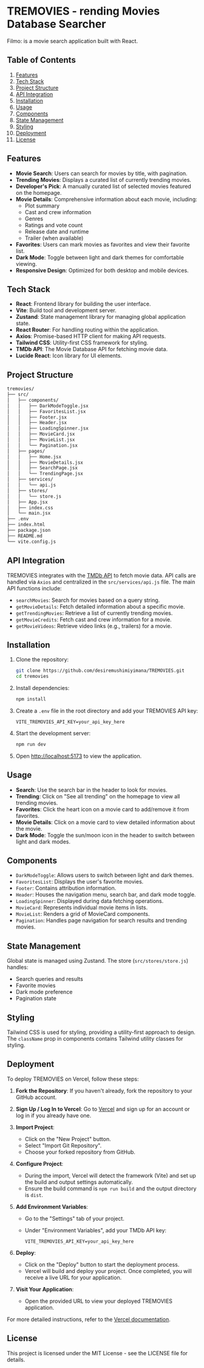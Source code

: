 # TREMOVIES - rending Movies Database Searcher

Filmo: is a movie search application built with React.

## Table of Contents

1. [Features](#features)
2. [Tech Stack](#tech-stack)
3. [Project Structure](#project-structure)
4. [API Integration](#api-integration)
5. [Installation](#installation)
6. [Usage](#usage)
7. [Components](#components)
8. [State Management](#state-management)
9. [Styling](#styling)
10. [Deployment](#deployment)
11. [License](#license)

## Features

- **Movie Search**: Users can search for movies by title, with pagination.
- **Trending Movies**: Displays a curated list of currently trending movies.
- **Developer's Pick**: A manually curated list of selected movies featured on the homepage.
- **Movie Details**: Comprehensive information about each movie, including:
  - Plot summary
  - Cast and crew information
  - Genres
  - Ratings and vote count
  - Release date and runtime
  - Trailer (when available)
- **Favorites**: Users can mark movies as favorites and view their favorite list.
- **Dark Mode**: Toggle between light and dark themes for comfortable viewing.
- **Responsive Design**: Optimized for both desktop and mobile devices.

## Tech Stack

- **React**: Frontend library for building the user interface.
- **Vite**: Build tool and development server.
- **Zustand**: State management library for managing global application state.
- **React Router**: For handling routing within the application.
- **Axios**: Promise-based HTTP client for making API requests.
- **Tailwind CSS**: Utility-first CSS framework for styling.
- **TMDb API**: The Movie Database API for fetching movie data.
- **Lucide React**: Icon library for UI elements.

## Project Structure

```txt
tremovies/
├── src/
│   ├── components/
│   │   ├── DarkModeToggle.jsx
│   │   ├── FavoritesList.jsx
│   │   ├── Footer.jsx
│   │   ├── Header.jsx
│   │   ├── LoadingSpinner.jsx
│   │   ├── MovieCard.jsx
│   │   ├── MovieList.jsx
│   │   └── Pagination.jsx
│   ├── pages/
│   │   ├── Home.jsx
│   │   ├── MovieDetails.jsx
│   │   ├── SearchPage.jsx
│   │   └── TrendingPage.jsx
│   ├── services/
│   │   └── api.js
│   ├── stores/
│   │   └── store.js
│   ├── App.jsx
│   ├── index.css
│   └── main.jsx
├── .env
├── index.html
├── package.json
├── README.md
└── vite.config.js
```

## API Integration

TREMOVIES integrates with the [TMDb API](https://www.themoviedb.org/documentation/api) to fetch movie data. API calls are handled via `Axios` and centralized in the `src/services/api.js` file. The main API functions include:

- `searchMovies`: Search for movies based on a query string.
- `getMovieDetails`: Fetch detailed information about a specific movie.
- `getTrendingMovies`: Retrieve a list of currently trending movies.
- `getMovieCredits`: Fetch cast and crew information for a movie.
- `getMovieVideos`: Retrieve video links (e.g., trailers) for a movie.

## Installation

1. Clone the repository:

   ```bash
   git clone https://github.com/desiremushimiyimana/TREMOVIES.git
   cd tremovies
   ```

2. Install dependencies:

   ```bash
   npm install
   ```

3. Create a `.env` file in the root directory and add your TREMOVIES API key:

   ```env
   VITE_TREMOVIES_API_KEY=your_api_key_here
   ```

4. Start the development server:

   ```bash
   npm run dev
   ```

5. Open <http://localhost:5173> to view the application.

## Usage

- **Search**: Use the search bar in the header to look for movies.
- **Trending**: Click on "See all trending" on the homepage to view all trending movies.
- **Favorites**: Click the heart icon on a movie card to add/remove it from favorites.
- **Movie Details**: Click on a movie card to view detailed information about the movie.
- **Dark Mode**: Toggle the sun/moon icon in the header to switch between light and dark modes.

## Components

- `DarkModeToggle`: Allows users to switch between light and dark themes.
- `FavoritesList`: Displays the user's favorite movies.
- `Footer`: Contains attribution information.
- `Header`: Houses the navigation menu, search bar, and dark mode toggle.
- `LoadingSpinner`: Displayed during data fetching operations.
- `MovieCard`: Represents individual movie items in lists.
- `MovieList`: Renders a grid of MovieCard components.
- `Pagination`: Handles page navigation for search results and trending movies.

## State Management

Global state is managed using Zustand. The store (`src/stores/store.js`) handles:

- Search queries and results
- Favorite movies
- Dark mode preference
- Pagination state

## Styling

Tailwind CSS is used for styling, providing a utility-first approach to design. The `className` prop in components contains Tailwind utility classes for styling.

## Deployment

To deploy TREMOVIES on Vercel, follow these steps:

1. **Fork the Repository**: If you haven't already, fork the repository to your GitHub account.

2. **Sign Up / Log In to Vercel**: Go to [Vercel](https://vercel.com/) and sign up for an account or log in if you already have one.

3. **Import Project**:
   - Click on the "New Project" button.
   - Select "Import Git Repository".
   - Choose your forked repository from GitHub.

4. **Configure Project**:
   - During the import, Vercel will detect the framework (Vite) and set up the build and output settings automatically.
   - Ensure the build command is `npm run build` and the output directory is `dist`.

5. **Add Environment Variables**:
   - Go to the "Settings" tab of your project.
   - Under "Environment Variables", add your TMDb API key:

     ```plaintext
     VITE_TREMOVIES_API_KEY=your_api_key_here
     ```

6. **Deploy**:
   - Click on the "Deploy" button to start the deployment process.
   - Vercel will build and deploy your project. Once completed, you will receive a live URL for your application.

7. **Visit Your Application**:
   - Open the provided URL to view your deployed TREMOVIES application.

For more detailed instructions, refer to the [Vercel documentation](https://vercel.com/docs).

## License

This project is licensed under the MIT License - see the LICENSE file for details.
